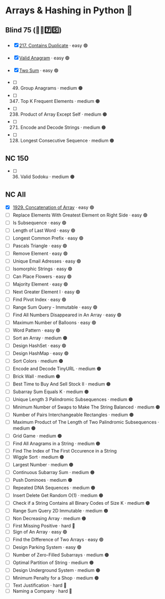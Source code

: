 # Arrays & Hashing in Python 🐍


## Blind 75 (🧑‍🦯7️⃣5️⃣)
- [x] [217. Contains Duplicate](https://github.com/flenhu/leetcode/blob/main/Python/01_arraysAndHashing/217_containsDuplicate.ipynb) · easy 🟢  
- [x] [Valid Anagram](https://github.com/flenhu/leetcode/blob/main/Python/01_arraysAndHashing/242_validAnagram.ipynb) · easy 🟢  

- [x] [Two Sum](https://github.com/flenhu/leetcode/blob/main/Python/01_arraysAndHashing/1_twoSum.ipynb) · easy 🟢  

- [ ] 49. Group Anagrams · medium 🟠 
- [ ] 347. Top K Frequent Elements · medium 🟠 
- [ ] 238. Product of Array Except Self · medium 🟠 
- [ ] 271. Encode and Decode Strings · medium 🟠 
- [ ] 128. Longest Consecutive Sequence · medium 🟠
## NC 150

- [ ] 36. Valid Sodoku · medium 🟠

## NC All
- [x] [1929. Concatenation of Array](https://github.com/flenhu/leetcode/blob/main/Python/01_arraysAndHashing/1929_concatenationofArray.ipynb) · easy 🟢  
- [ ] Replace Elements With Greatest Element on Right Side · easy 🟢  
- [ ] Is Subsequence · easy 🟢  
- [ ] Length of Last Word · easy 🟢  
- [ ] Longest Common Prefix · easy 🟢  
- [ ] Pascals Triangle  · easy 🟢  
- [ ] Remove Element  · easy 🟢  
- [ ] Unique Email Adresses · easy 🟢  
- [ ] Isomorphic Strings · easy 🟢  
- [ ] Can Place Flowers · easy 🟢  
- [ ] Majority Element · easy 🟢  
- [ ] Next Greater Element I · easy 🟢  
- [ ] Find Pivot Index · easy 🟢  
- [ ] Range Sum Query - Immutable · easy 🟢  
- [ ] Find All Numbers Disappeared in An Array · easy 🟢  
- [ ] Maximum Number of Balloons · easy 🟢  
- [ ] Word Pattern · easy 🟢  
- [ ] Sort an Array · medium 🟠
- [ ] Design HashSet · easy 🟢  
- [ ] Design HashMap · easy 🟢  
- [ ] Sort Colors · medium 🟠
- [ ] Encode and Decode TinyURL · medium 🟠
- [ ] Brick Wall · medium 🟠
- [ ] Best Time to Buy And Sell Stock II · medium 🟠
- [ ] Subarray Sum Equals K · medium 🟠
- [ ] Unique Length 3 Palindromic Subsequences · medium 🟠
- [ ] Minimum Number of Swaps to Make The String Balanced · medium 🟠
- [ ] Number of Pairs Interchangeable Rectangles · medium 🟠
- [ ] Maximum Product of The Length of Two Palindromic Subsequences · medium 🟠
- [ ] Grid Game · medium 🟠
- [ ] Find All Anagrams in a String · medium 🟠
- [ ] Find The Index of The First Occurence in a String
- [ ] Wiggle Sort · medium 🟠
- [ ] Largest Number · medium 🟠
- [ ] Continuous Subarray Sum · medium 🟠
- [ ] Push Dominoes · medium 🟠
- [ ] Repeated DNA Sequences · medium 🟠
- [ ] Insert Delete Get Random O(1) · medium 🟠
- [ ] Check if a String Contains all Binary Codes of Size K · medium 🟠
- [ ] Range Sum Query 2D Immutable · medium 🟠
- [ ] Non Decreasing Array · medium 🟠
- [ ] First Missing Positive · hard 🔴
- [ ] Sign of An Array · easy 🟢  
- [ ] Find the Difference of Two Arrays · easy 🟢  
- [ ] Design Parking System · easy 🟢  
- [ ] Number of Zero-Filled Subarrays · medium 🟠
- [ ] Optimal Partition of String · medium 🟠
- [ ] Design Underground System · medium 🟠
- [ ] Minimum Penalty for a Shop · medium 🟠
- [ ] Text Justification · hard 🔴
- [ ] Naming a Company · hard 🔴